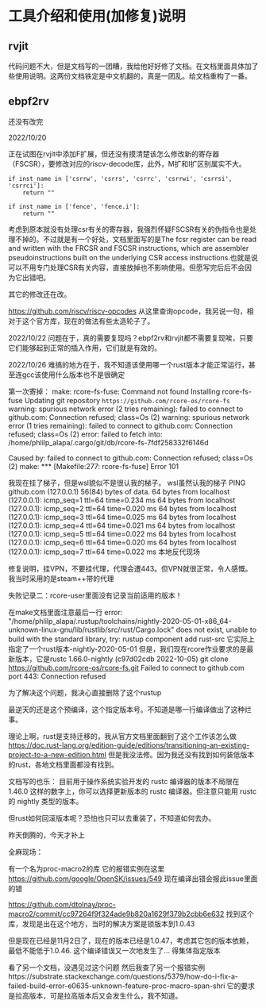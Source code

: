 # 工具介绍和使用(加修复)说明

## rvjit

代码问题不大，但是文档写的一团糟，我给他好好修了文档。在文档里面具体加了些使用说明。这两份文档铁定是中文机翻的，真是一团乱。给文档重构了一番。

## ebpf2rv

还没有改完

2022/10/20

正在试图在rvjit中添加F扩展，但还没有摸清楚该怎么修改新的寄存器（FSCSR），要修改对应的riscv-decode库，此外，M扩和I扩区别属实不大。

    if inst_name in ['csrrw', 'csrrs', 'csrrc', 'csrrwi', 'csrrsi', 'csrrci']:
        return ""

    if inst_name in ['fence', 'fence.i']:
        return ""

考虑到原本就没有处理csr有关的寄存器，我强烈怀疑FSCSR有关的伪指令也是处理不掉的。不过就是有一个好处，文档里面写的是The fcsr register can be read and written with the FRCSR and FSCSR instructions, which are assembler pseudoinstructions built on the underlying CSR access instructions.也就是说可以不用专门处理CSR有关内容，直接放掉也不影响使用。但愿写完后后不会因为它出错吧。

其它的修改还在改。

https://github.com/riscv/riscv-opcodes
从这里查询opcode，我另说一句，相对于这个官方库，现在的做法有些太造轮子了。


2022/10/22
问题在于，真的需要复现吗？ebpf2rv和rvjit都不需要复现唉，只要它们能够起到正常的插入作用，它们就是有效的。

2022/10/26
难搞的地方在于，我不知道该使用哪一个rust版本才能正常运行，甚至连gcc该使用什么版本也不是很确定

第一次寄掉：
make: rcore-fs-fuse: Command not found
Installing rcore-fs-fuse
    Updating git repository `https://github.com/rcore-os/rcore-fs`
warning: spurious network error (2 tries remaining): failed to connect to github.com: Connection refused; class=Os (2)
warning: spurious network error (1 tries remaining): failed to connect to github.com: Connection refused; class=Os (2)
error: failed to fetch into: /home/phlilp_alapa/.cargo/git/db/rcore-fs-7fdf258332f6146d

Caused by:
  failed to connect to github.com: Connection refused; class=Os (2)
make: *** [Makefile:277: rcore-fs-fuse] Error 101

我现在挂了梯子，但是wsl貌似不是很认我的梯子。
wsl虽然认我的梯子
PING github.com (127.0.0.1) 56(84) bytes of data.
64 bytes from localhost (127.0.0.1): icmp_seq=1 ttl=64 time=0.234 ms
64 bytes from localhost (127.0.0.1): icmp_seq=2 ttl=64 time=0.020 ms
64 bytes from localhost (127.0.0.1): icmp_seq=3 ttl=64 time=0.025 ms
64 bytes from localhost (127.0.0.1): icmp_seq=4 ttl=64 time=0.021 ms
64 bytes from localhost (127.0.0.1): icmp_seq=5 ttl=64 time=0.022 ms
64 bytes from localhost (127.0.0.1): icmp_seq=6 ttl=64 time=0.020 ms
64 bytes from localhost (127.0.0.1): icmp_seq=7 ttl=64 time=0.022 ms
本地反代现场

修复说明，挂VPN，不要挂代理，代理会遭443。但VPN就很正常，令人感慨。
我当时采用的是steam++带的代理

失败记录二：rcore-user里面没有记录当前适用的版本！

在make文档里面注意最后一行
error: "/home/phlilp_alapa/.rustup/toolchains/nightly-2020-05-01-x86_64-unknown-linux-gnu/lib/rustlib/src/rust/Cargo.lock" does not exist, unable to build with the standard library, try:
        rustup component add rust-src
它实际上指定了一个rust版本-nightly-2020-05-01
但是，我们现在rcore作业要求的是最新版本，它是rustc 1.66.0-nightly (c97d02cdb 2022-10-05)
git clone https://github.com/rcore-os/rcore-fs.git
Failed to connect to github.com port 443: Connection refused

为了解决这个问题，我决心直接删除了这个rustup

最逆天的还是这个预编译，这个指定版本号。不知道是哪一行编译做出了这种烂事。

理论上啊，rust是支持迁移的，我从官方文档里面翻到了这个工作该怎么做
https://doc.rust-lang.org/edition-guide/editions/transitioning-an-existing-project-to-a-new-edition.html
但是我没法修。因为我还没有找到如何装低版本的rust，各地文档里面都没有找到。

文档写的也乐：
目前用于操作系统实验开发的 rustc 编译器的版本不局限在 1.46.0 这样的数字上，你可以选择更新版本的 rustc 编译器。但注意只能用 rustc 的 nightly 类型的版本。

但rust如何回滚版本呢？恐怕也只可以去重装了，不知道如何去办。


昨天倒腾的，今天才补上

全麻现场：

有一个名为proc-macro2的库
它的报错实例在这里
https://github.com/google/OpenSK/issues/549
现在编译出错会报此issue里面的错

https://github.com/dtolnay/proc-macro2/commit/cc97264f9f324ade9b820a1629f379b2cbb6e632
找到这个库，发现是出在这个地方，当时的解决方案是锁版本到1.0.43

但是现在已经是11月2日了，现在的版本已经是1.0.47，考虑其它包的版本依赖，最低不能低于1.0.46.
这个编译错误又一次地发生了...
得集体指定版本

看了另一个文档，没遇见过这个问题
然后我查了另一个报错实例https://substrate.stackexchange.com/questions/5379/how-do-i-fix-a-failed-build-error-e0635-unknown-feature-proc-macro-span-shri
它的要求是拉高版本，可是拉高版本后又会发生什么，我不知道。
